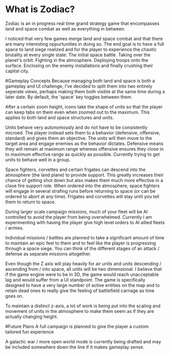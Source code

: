 # What is Zodiac?
Zodiac is an in progress real time  grand strategy game that encompasses land and space combat as well as everything in between.

I noticed that very few games merge land and space combat and that there are many interesting oppurtunities in doing so. The end goal is to have a full space to land siege realized and for the player to experience the chaotic brutality at every single state: The initial space battle. Taking over the planet's orbit. Fighting in the atmosphere. Deploying troops onto the surface. Enclosing on the enemy installations and finally crushing their capital city.

#Gameplay Concepts
Because managing both land and space is both a gameplay and UI challenge, I've decided to split them into two entirely seperate views, perhaps making them both visible at the same time during a later date. By default, the 'space' key toggles between them.

After a certain zoom height, icons take the shape of units so that the player can keep tabs on them even when zoomed out to the maximum. This applies to both land and space structures and units.

Units behave very autonomously and do not have to be consistently microed. The player instead sets them to a behavior (defensive, offensive, standard) and gives them an objective. The units will then move to the target area and engage enemies as the behavior dictates. Defensive means they will remain at maximum range whereas offensive ensures they close in to maximum effective range as quickly as possible. Currently trying to get units to behave well in a group.

Space fighters, corvettes and certain frigates can descend into the atmosphere (the land plane) to provide support. This greatly increases their chance of getting shot down but also makes them much more effective in a clsoe fire support role. When ordered into the atmosphere, space fighters will engage in several strafing runs before returning to space (or can be ordered to abort at any time). Frigates and corvettes will stay until you tell them to return to space.

During larger scale campaign missions, much of your fleet will be AI controlled to avoid the player from being overwhelmed. Currently I am experimenting with having the player give high level orders to AI allied fleets / armies.

Individual missions / battles are planned to take a significant amount of time to maintain an epic feel to them and to feel like the player is progressing through a space siege. You can think of the different stages of an attack / defense as separate missions altogether.

Even though the Z axis will play heavily for air units and units descending / ascending from / into space, all units will be two dimensional. I believe that if the game engine were to be in 3D, the game would reach unacceptable lag and would suffer from a UI standpoint. The game is specifically designed to have a very large number of active entities on the map and to retain dead ones to really give the feeling of battlefield carnage as time goes on.

To maintain a distinct z-axis, a lot of work is being put into the scaling and movement of units in the atmosphere to make them seem as if they are actually changing height.

#Future Plans
A full campaign is planned to give the player a custom tailored fun experience

A galactic war / more open world mode is currently being drafted and may be included somewhere down the line if it makes gameplay sense.
